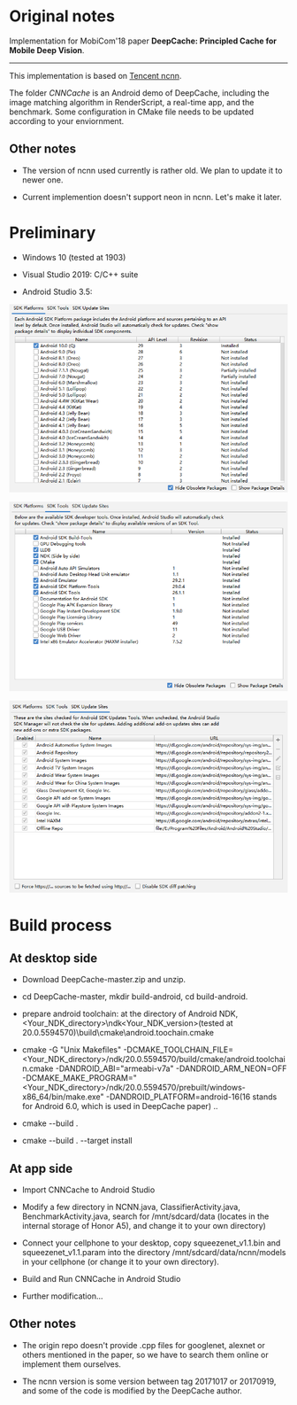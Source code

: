# Original notes

Implementation for MobiCom'18 paper **DeepCache: Principled Cache for Mobile Deep Vision**.

---

This implementation is based on [Tencent ncnn](https://github.com/Tencent/ncnn).

The folder *CNNCache* is an Android demo of DeepCache, including the image matching algorithm in RenderScript, a real-time app, and the benchmark. Some configuration in CMake file needs to be updated according to your enviornment.


## Other notes
* The version of ncnn used currently is rather old. We plan to update it to newer one.

* Current implemention doesn't support neon in ncnn. Let's make it later.


# Preliminary

* Windows 10 (tested at 1903)

* Visual Studio 2019: C/C++ suite 

* Android Studio 3.5: 

![avatar](/img/SDK_Platforms.png)

![avatar](/img/SDK_Tools.png)

![avatar](/img/SDK_Update_Sites.png)

# Build process

## At desktop side

* Download DeepCache-master.zip and unzip.

* cd DeepCache-master, mkdir build-android, cd build-android.

* prepare android toolchain: at the directory of Android NDK, <Your_NDK_directory>\ndk\<Your_NDK_version>(tested at 20.0.5594570)\build\cmake\android.toochain.cmake

* cmake -G "Unix Makefiles" -DCMAKE_TOOLCHAIN_FILE=<Your_NDK_directory>/ndk/20.0.5594570/build/cmake/android.toolchain.cmake -DANDROID_ABI="armeabi-v7a" -DANDROID_ARM_NEON=OFF -DCMAKE_MAKE_PROGRAM="<Your_NDK_directory>/ndk/20.0.5594570/prebuilt/windows-x86_64/bin/make.exe" -DANDROID_PLATFORM=android-16(16 stands for Android 6.0, which is used in DeepCache paper) ..

* cmake --build .

* cmake --build . --target install

## At app side

* Import CNNCache to Android Studio

* Modify a few directory in NCNN.java, ClassifierActivity.java, BenchmarkActivity.java, search for /mnt/sdcard/data (locates in the internal storage of Honor A5), and change it to your own directory)

* Connect your cellphone to your desktop, copy squeezenet_v1.1.bin and squeezenet_v1.1.param into the directory /mnt/sdcard/data/ncnn/models in your cellphone (or change it to your own directory). 

* Build and Run CNNCache in Android Studio

* Further modification...

## Other notes

* The origin repo doesn't provide .cpp files for googlenet, alexnet or others mentioned in the paper, so we have to search them online or implement them ourselves.

* The ncnn version is some version between tag 20171017 or 20170919, and some of the code is modified by the DeepCache author.

